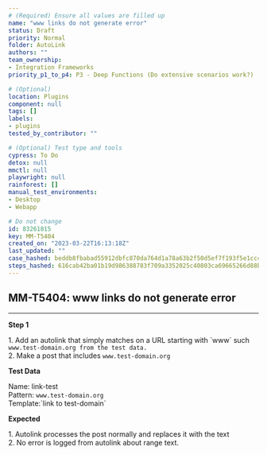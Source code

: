 ```yaml
---
# (Required) Ensure all values are filled up
name: "www links do not generate error"
status: Draft
priority: Normal
folder: AutoLink
authors: ""
team_ownership: 
- Integration Frameworks
priority_p1_to_p4: P3 - Deep Functions (Do extensive scenarios work?)

# (Optional)
location: Plugins
component: null
tags: []
labels: 
- plugins
tested_by_contributor: ""

# (Optional) Test type and tools
cypress: To Do
detox: null
mmctl: null
playwright: null
rainforest: []
manual_test_environments:
- Desktop
- Webapp

# Do not change
id: 83261815
key: MM-T5404
created_on: "2023-03-22T16:13:18Z"
last_updated: ""
case_hashed: beddb8fbabad55912dbfc870da764d1a78a63b2f50d5ef7f193f5e1ccc4c3f0b82ad31bf417d8e6091452a907321ccb8
steps_hashed: 616cab42ba01b19d986388783f709a3352025c40803ca69665266d88b9ef2eb6f8ae81e152761754bbaec0df78b89439
---
```


<!-- (Auto-generated) Based on frontmatter's "key" and "name" -->

## MM-T5404: www links do not generate error

---

**Step 1**

1\. Add an autolink that simply matches on a URL starting with \`www\` such `www.test-domain.org from the test data.`\
2\. Make a post that includes `www.test-domain.org`

**Test Data**

Name: link-test\
Pattern: `www.test-domain.org`\
Template:\`link to test-domain\`

**Expected**

1\. Autolink processes the post normally and replaces it with the text\
2\. No error is logged from autolink about range text.
